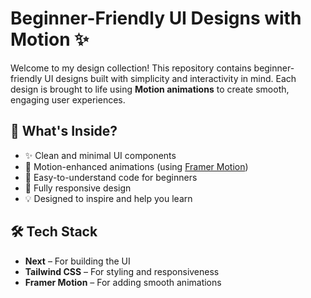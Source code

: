 # Beginner-Friendly UI Designs with Motion ✨

Welcome to my design collection! This repository contains beginner-friendly UI designs built with simplicity and interactivity in mind. Each design is brought to life using **Motion animations** to create smooth, engaging user experiences.

## 🚀 What's Inside?

- ✨ Clean and minimal UI components  
- 🎥 Motion-enhanced animations (using [Framer Motion](https://www.framer.com/motion/))  
- 🧠 Easy-to-understand code for beginners  
- 📱 Fully responsive design  
- 💡 Designed to inspire and help you learn


## 🛠️ Tech Stack

- **Next** – For building the UI  
- **Tailwind CSS** – For styling and responsiveness  
- **Framer Motion** – For adding smooth animations  


